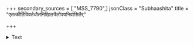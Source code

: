 +++
secondary_sources = [ "MSS_7790",]
jsonClass = "Subhaashita"
title = "एतत्कीर्तिविवर्तधौतनिखिलत्रैलोक्यनिर्वासितैर्"

+++

<details><summary>Text</summary>

एतत्कीर्तिविवर्तधौतनिखिलत्रैलोक्यनिर्वासितैर् विश्रान्तिः कलिता कथासु जगतां श्यामैः समग्रैरपि।  
जज्ञे कीर्तिमयादहो भयभरैरस्मादकीर्तेः पुनः सा यन्नास्य कथापथेऽपि मलिनच्छाया बबन्ध स्थितिम्॥
</details>
